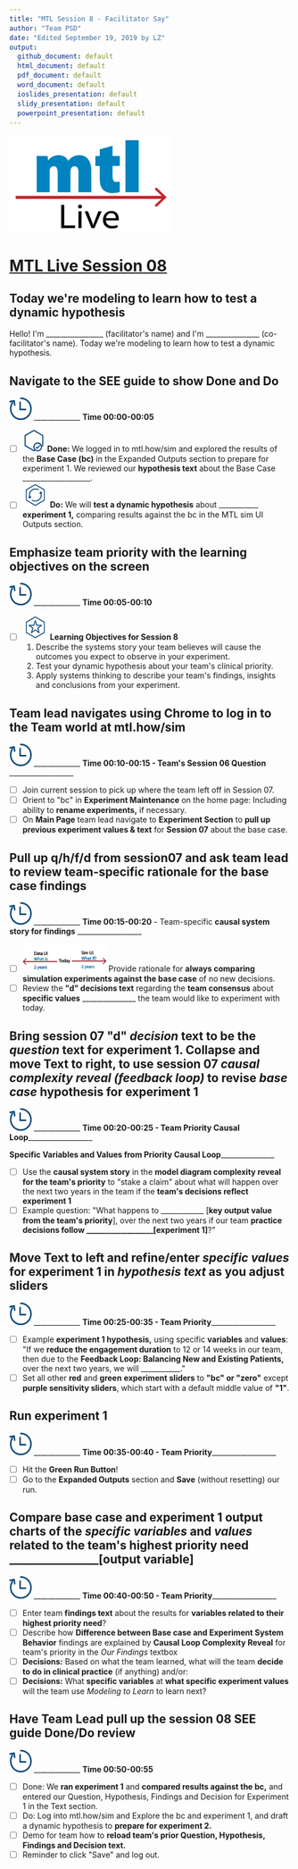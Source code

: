 ```yaml
---
title: "MTL Session 8 - Facilitator Say"
author: "Team PSD"
date: "Edited September 19, 2019 by LZ"
output: 
  github_document: default
  html_document: default
  pdf_document: default
  word_document: default
  ioslides_presentation: default
  slidy_presentation: default
  powerpoint_presentation: default
---
```


<img src = "https://github.com/lzim/teampsd/blob/master/resources/logos/mtl_live_sq_sm.png"
     height = "175" width = "290">

# [MTL Live Session 08](https://github.com/lzim/teampsd/blob/master/mtl_facilitate_workgroup/mtl_live_guide/mtl_live_session06_see.Rmd "MTL Live Session 06")

## Today we're modeling to learn how to test a dynamic hypothesis

Hello! I'm \________________ (facilitator's name) and I'm \_______________ (co-facilitator's name). Today we're modeling to learn how to test a dynamic hypothesis.

## Navigate to the SEE guide to show Done and Do

<img src = "https://github.com/lzim/teampsd/blob/master/resources/icons/timestamp.png" height = "40" width = "40" style ="display: inline-block"/> _____________ **Time 00:00-00:05**

- [ ] <img src = "https://github.com/lzim/teampsd/blob/master/resources/icons/done.png" height = "40" width = "40">  **Done:** We logged in to mtl.how/sim and explored the results of the **Base Case (bc)** in the Expanded Outputs section to prepare for experiment 1. We reviewed our **hypothesis text** about the Base Case ___________________.
- [ ] <img src = "https://github.com/lzim/teampsd/blob/master/resources/icons/do.png" height = "45" width = "45"> **Do:** We will **test a dynamic hypothesis** about ___________ **experiment 1,** comparing results against the bc in the MTL sim UI Outputs section.

## Emphasize team priority with the learning objectives on the screen

<img src = "https://github.com/lzim/teampsd/blob/master/resources/icons/timestamp.png" height = "40" width = "40" style ="display: inline-block"/> _____________ **Time 00:05-00:10**

- [ ] <img src = "https://github.com/lzim/teampsd/blob/master/resources/icons/learning_objectives.png" height = "45" width = "45"> **Learning Objectives for Session 8**
  1. Describe the systems story your team believes will cause the outcomes you expect to observe in your experiment.
  2. Test your dynamic hypothesis about your team's clinical priority.
  3. Apply systems thinking to describe your team's findings, insights and conclusions from your experiment.

## Team lead navigates using Chrome to log in to the Team world at **mtl.how/sim**

<img src = "https://github.com/lzim/teampsd/blob/master/resources/icons/timestamp.png" height = "40" width = "40" style ="display: inline-block"/> _____________ **Time 00:10-00:15 - Team's Session 06 Question** __________________

- [ ] Join current session to pick up where the team left off in Session 07.
- [ ] Orient to "bc" in **Experiment Maintenance** on the home page: Including ability to **rename experiments,** if necessary.
- [ ] On **Main Page** team lead navigate to **Experiment Section** to **pull up previous experiment values & text** for **Session 07** about the base case.

## Pull up **q/h/f/d** from session07 and ask **team lead** to review **team-specific** rationale for the **base case** findings

<img src = "https://github.com/lzim/teampsd/blob/master/resources/icons/timestamp.png" height = "40" width = "40" style ="display: inline-block"/> _____________ **Time 00:15-00:20** - Team-specific **causal system story for findings** __________________

- [ ] <img src = "https://raw.githubusercontent.com/lzim/teampsd/master/resources/illustrations/data_ui_sim_ui.png" height = "50" width = "150"> Provide rationale for **always comparing simulation experiments against the base case** of no new decisions.
- [ ] Review the **"d" decisions text** regarding the **team consensus** about **specific values** _______________ the team would like to experiment with today.

## Bring session 07 "d" _decision_ text to be the _question_ text for experiment 1. Collapse and move Text to right, to use session 07 _causal complexity reveal (feedback loop)_ to revise _base case_ hypothesis for experiment 1

<img src = "https://github.com/lzim/teampsd/blob/master/resources/icons/timestamp.png" height = "40" width = "40" style ="display: inline-block"/> _____________ **Time 00:20-00:25 - Team Priority Causal Loop**__________________

**Specific Variables and Values from Priority Causal Loop**_______________

- [ ] Use the **causal system story** in the **model diagram complexity reveal for the team's priority** to "stake a claim" about what will happen over the next two years in the team if the **team's decisions reflect experiment 1**
- [ ] Example question: "What happens to ____________ [**key output value from the team's priority**], over the next two years if our team **practice decisions follow __________________[experiment 1]**?"

## Move Text to left and refine/enter _specific values_ for experiment 1 in *hypothesis text* as you adjust sliders

<img src = "https://github.com/lzim/teampsd/blob/master/resources/icons/timestamp.png" height = "40" width = "40" style ="display: inline-block"/> _____________ **Time 00:25-00:35  - Team Priority**__________________

- [ ] Example **experiment 1 hypothesis,** using specific **variables** and **values**: "If we **reduce the engagement duration** to 12 or 14 weeks in our team, then due to the **Feedback Loop: Balancing New and Existing Patients,** over the next two years, we will ___________."
- [ ] Set all other **red** and **green** **experiment sliders** to **"bc" or "zero"** except **purple sensitivity sliders**, which start with a default middle value of **"1"**.

## Run experiment 1

<img src = "https://github.com/lzim/teampsd/blob/master/resources/icons/timestamp.png" height = "40" width = "40" style ="display: inline-block"/> _____________ **Time 00:35-00:40  - Team Priority**__________________

- [ ] Hit the **Green Run Button**!
- [ ] Go to the **Expanded Outputs** section and **Save** (without resetting) our run.

## Compare **base case** and **experiment 1** output charts of the _specific variables_ and _values_ related to the team's highest priority need ________________[output variable]

<img src = "https://github.com/lzim/teampsd/blob/master/resources/icons/timestamp.png" height = "40" width = "40" style ="display: inline-block"/> _____________ **Time 00:40-00:50 - Team Priority**__________________

- [ ] Enter team **findings text** about the results for **variables related to their highest priority need**?
- [ ] Describe how **Difference between Base case and Experiment System Behavior** findings are explained by **Causal Loop Complexity Reveal** for team's priority in the *Our Findings* textbox
- [ ] **Decisions:** Based on what the team learned, what will the team **decide to do in clinical practice** (if anything) and/or:
- [ ] **Decisions:** What **specific variables** at **what specific experiment values**  will the team use _Modeling to Learn_ to learn next?

## Have Team Lead pull up the session 08 SEE guide Done/Do review

<img src = "https://github.com/lzim/teampsd/blob/master/resources/icons/timestamp.png" height = "40" width = "40" style ="display: inline-block"/> _____________ **Time 00:50-00:55**

- [ ] Done: We **ran experiment 1** and **compared results against the bc,** and entered our Question, Hypothesis, Findings and Decision for Experiment 1 in the Text section.
- [ ] Do: Log into mtl.how/sim and Explore the bc and experiment 1, and draft a dynamic hypothesis to **prepare for experiment 2.**
- [ ] Demo for team how to **reload team's prior Question, Hypothesis, Findings and Decision text.**
- [ ] Reminder to click "Save" and log out.
